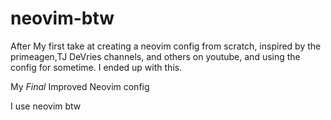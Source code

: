# neovim-btw

After My first take at creating a neovim config from scratch, inspired by the primeagen,TJ DeVries channels, and others on youtube, and using the config for sometime. I ended up with this.

My *Final* Improved Neovim config

I use neovim btw
